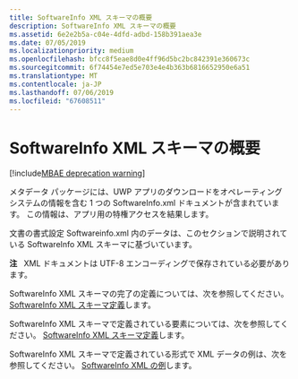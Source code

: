 ```yaml
---
title: SoftwareInfo XML スキーマの概要
description: SoftwareInfo XML スキーマの概要
ms.assetid: 6e2e2b5a-c04e-4dfd-adbd-158b391aea3e
ms.date: 07/05/2019
ms.localizationpriority: medium
ms.openlocfilehash: bfcc8f5eae8d0e4ff96d5bc2bc842391e360673c
ms.sourcegitcommit: 6f74454e7ed5e703e4e4b363b6816652950e6a51
ms.translationtype: MT
ms.contentlocale: ja-JP
ms.lasthandoff: 07/06/2019
ms.locfileid: "67608511"
---
```

# <a name="softwareinfo-xml-schema-overview"></a>SoftwareInfo XML スキーマの概要

[!include[MBAE deprecation warning](mbae-deprecation-warning.md)]

メタデータ パッケージには、UWP アプリのダウンロードをオペレーティング システムの情報を含む 1 つの SoftwareInfo.xml ドキュメントが含まれています。 この情報は、アプリ用の特権アクセスを結果します。

文書の書式設定 Softwareinfo.xml 内のデータは、このセクションで説明されている SoftwareInfo XML スキーマに基づいています。

**注**   XML ドキュメントは UTF-8 エンコーディングで保存されている必要があります。

 

SoftwareInfo XML スキーマの完了の定義については、次を参照してください。 [SoftwareInfo XML スキーマ定義](softwareinfo-xml-schema-definition.md)します。

SoftwareInfo XML スキーマで定義されている要素については、次を参照してください。 [SoftwareInfo XML スキーマ定義](softwareinfo-xml-schema-definition.md)します。

SoftwareInfo XML スキーマで定義されている形式で XML データの例は、次を参照してください。 [SoftwareInfo XML の例](softwareinfo-xml-example.md)します。

 

 





